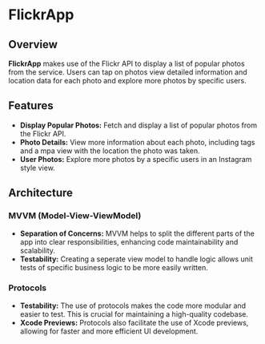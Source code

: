 # FlickrApp

## Overview

**FlickrApp** makes use of the Flickr API to display a list of popular photos from the service. Users can tap on photos view detailed information and location data for each photo and explore more photos by specific users.

## Features

- **Display Popular Photos:** Fetch and display a list of popular photos from the Flickr API.
- **Photo Details:** View more information about each photo, including tags and a mpa view with the location the photo was taken.
- **User Photos:** Explore more photos by a specific users in an Instagram style view.

## Architecture

### MVVM (Model-View-ViewModel)

- **Separation of Concerns:** MVVM helps to split the different parts of the app into clear responsibilities, enhancing code maintainability and scalability.
- **Testability:** Creating a seperate view model to handle logic allows unit tests of specific business logic to be more easily written.

### Protocols

- **Testability:** The use of protocols makes the code more modular and easier to test. This is crucial for maintaining a high-quality codebase.
- **Xcode Previews:** Protocols also facilitate the use of Xcode previews, allowing for faster and more efficient UI development.
